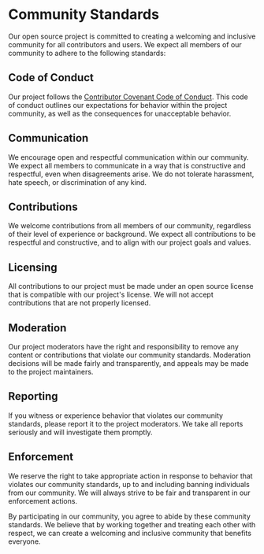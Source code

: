 # Community Standards

Our open source project is committed to creating a welcoming and inclusive community for all contributors and users. We expect all members of our community to adhere to the following standards:

## Code of Conduct

Our project follows the [Contributor Covenant Code of Conduct](https://www.contributor-covenant.org/version/2/0/code_of_conduct/). This code of conduct outlines our expectations for behavior within the project community, as well as the consequences for unacceptable behavior.

## Communication

We encourage open and respectful communication within our community. We expect all members to communicate in a way that is constructive and respectful, even when disagreements arise. We do not tolerate harassment, hate speech, or discrimination of any kind.

## Contributions

We welcome contributions from all members of our community, regardless of their level of experience or background. We expect all contributions to be respectful and constructive, and to align with our project goals and values.

## Licensing

All contributions to our project must be made under an open source license that is compatible with our project's license. We will not accept contributions that are not properly licensed.

## Moderation

Our project moderators have the right and responsibility to remove any content or contributions that violate our community standards. Moderation decisions will be made fairly and transparently, and appeals may be made to the project maintainers.

## Reporting

If you witness or experience behavior that violates our community standards, please report it to the project moderators. We take all reports seriously and will investigate them promptly.

## Enforcement

We reserve the right to take appropriate action in response to behavior that violates our community standards, up to and including banning individuals from our community. We will always strive to be fair and transparent in our enforcement actions.

By participating in our community, you agree to abide by these community standards. We believe that by working together and treating each other with respect, we can create a welcoming and inclusive community that benefits everyone.
